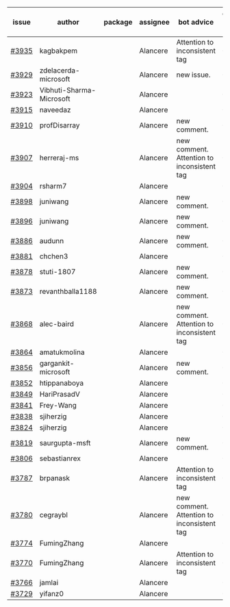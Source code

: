 | issue | author | package | assignee | bot advice | created date of issue | target release date | date from target |
| ------ | ------ | ------ | ------ | ------ | ------ | ------ | :-----: |
| [#3935](https://github.com/Azure/sdk-release-request/issues/3935) | kagbakpem |  | Alancere | Attention to inconsistent tag | 03-15 | 04-28 |  |
| [#3929](https://github.com/Azure/sdk-release-request/issues/3929) | zdelacerda-microsoft |  | Alancere | new issue. | 03-15 | 04-28 |  |
| [#3923](https://github.com/Azure/sdk-release-request/issues/3923) | Vibhuti-Sharma-Microsoft |  | Alancere |  | 03-10 | 04-28 |  |
| [#3915](https://github.com/Azure/sdk-release-request/issues/3915) | naveedaz |  | Alancere |  | 03-10 | 03-24 |  |
| [#3910](https://github.com/Azure/sdk-release-request/issues/3910) | profDisarray |  | Alancere | new comment. | 03-09 | 03-24 |  |
| [#3907](https://github.com/Azure/sdk-release-request/issues/3907) | herreraj-ms |  | Alancere | new comment. Attention to inconsistent tag | 03-08 | 03-24 |  |
| [#3904](https://github.com/Azure/sdk-release-request/issues/3904) | rsharm7 |  | Alancere |  | 03-07 | 03-24 |  |
| [#3898](https://github.com/Azure/sdk-release-request/issues/3898) | juniwang |  | Alancere | new comment. | 03-07 | 03-24 |  |
| [#3896](https://github.com/Azure/sdk-release-request/issues/3896) | juniwang |  | Alancere | new comment. | 03-07 | 03-24 |  |
| [#3886](https://github.com/Azure/sdk-release-request/issues/3886) | audunn |  | Alancere | new comment. | 03-06 | 03-24 |  |
| [#3881](https://github.com/Azure/sdk-release-request/issues/3881) | chchen3 |  | Alancere |  | 03-03 | 03-24 |  |
| [#3878](https://github.com/Azure/sdk-release-request/issues/3878) | stuti-1807 |  | Alancere | new comment. | 03-03 | 03-24 |  |
| [#3873](https://github.com/Azure/sdk-release-request/issues/3873) | revanthballa1188 |  | Alancere | new comment. | 03-03 | 03-24 |  |
| [#3868](https://github.com/Azure/sdk-release-request/issues/3868) | alec-baird |  | Alancere | new comment. Attention to inconsistent tag | 03-03 | 03-24 |  |
| [#3864](https://github.com/Azure/sdk-release-request/issues/3864) | amatukmolina |  | Alancere |  | 03-03 | 03-24 |  |
| [#3856](https://github.com/Azure/sdk-release-request/issues/3856) | gargankit-microsoft |  | Alancere | new comment. | 03-02 | 03-24 |  |
| [#3852](https://github.com/Azure/sdk-release-request/issues/3852) | htippanaboya |  | Alancere |  | 03-01 | 03-24 |  |
| [#3849](https://github.com/Azure/sdk-release-request/issues/3849) | HariPrasadV |  | Alancere |  | 03-01 | 03-24 |  |
| [#3841](https://github.com/Azure/sdk-release-request/issues/3841) | Frey-Wang |  | Alancere |  | 02-24 | 03-24 |  |
| [#3838](https://github.com/Azure/sdk-release-request/issues/3838) | sjiherzig |  | Alancere |  | 02-23 | 03-24 |  |
| [#3824](https://github.com/Azure/sdk-release-request/issues/3824) | sjiherzig |  | Alancere |  | 02-17 | 03-24 |  |
| [#3819](https://github.com/Azure/sdk-release-request/issues/3819) | saurgupta-msft |  | Alancere | new comment. | 02-16 | 03-24 |  |
| [#3806](https://github.com/Azure/sdk-release-request/issues/3806) | sebastianrex |  | Alancere |  | 02-15 | 03-24 |  |
| [#3787](https://github.com/Azure/sdk-release-request/issues/3787) | brpanask |  | Alancere | Attention to inconsistent tag | 02-14 | 03-24 |  |
| [#3780](https://github.com/Azure/sdk-release-request/issues/3780) | cegraybl |  | Alancere | new comment. Attention to inconsistent tag | 02-13 | 03-24 |  |
| [#3774](https://github.com/Azure/sdk-release-request/issues/3774) | FumingZhang |  | Alancere |  | 02-13 | 03-24 |  |
| [#3770](https://github.com/Azure/sdk-release-request/issues/3770) | FumingZhang |  | Alancere | Attention to inconsistent tag | 02-13 | 03-24 |  |
| [#3766](https://github.com/Azure/sdk-release-request/issues/3766) | jamlai |  | Alancere |  | 02-10 | 03-24 |  |
| [#3729](https://github.com/Azure/sdk-release-request/issues/3729) | yifanz0 |  | Alancere |  | 02-01 | 03-07 |  |
